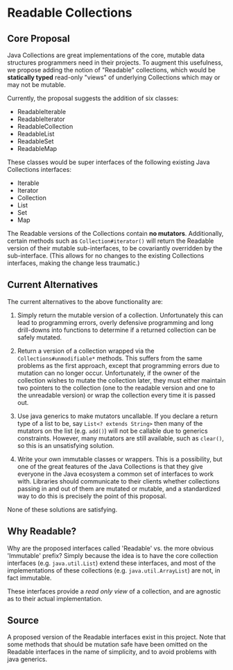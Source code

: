 Readable Collections
====================

Core Proposal
-------------

Java Collections are great implementations of the core, mutable data structures programmers need in their projects.
To augment this usefulness, we propose adding the notion of "Readable" collections, which would be **statically typed**
read-only "views" of underlying Collections which may or may not be mutable.

Currently, the proposal suggests the addition of six classes:

  * ReadableIterable
  * ReadableIterator
  * ReadableCollection
  * ReadableList
  * ReadableSet
  * ReadableMap

These classes would be super interfaces of the following existing Java Collections interfaces:

  * Iterable
  * Iterator
  * Collection
  * List
  * Set
  * Map

The Readable versions of the Collections contain **no mutators**.  Additionally, certain methods such as
`Collection#iterator()` will return the Readable version of their mutable sub-interfaces, to be covariantly overridden
by the sub-interface.  (This allows for no changes to the existing Collections interfaces, making the change less
traumatic.)

Current Alternatives
--------------------

The current alternatives to the above functionality are:

1. Simply return the mutable version of a collection.  Unfortunately this can lead to programming errors, overly defensive
   programming and long drill-downs into functions to determine if a returned collection can be safely mutated.

2. Return a version of a collection wrapped via the `Collections#unmodifiable*` methods.  This suffers from the same
   problems as the first approach, except that programming errors due to mutation can no longer occur.  Unfortunately, if
   the owner of the collection wishes to mutate the collection later, they must either maintain two pointers to the
   collection (one to the readable version and one to the unreadable version) or wrap the collection every time it is
   passed out.

3. Use java generics to make mutators uncallable.  If you declare a return type of a list to be, say `List<? extends String>`
   then many of the mutators on the list (e.g. `add()`) will not be callable due to generics constraints.  However, many
   mutators are still available, such as `clear()`, so this is an unsatisfying solution.

4. Write your own immutable classes or wrappers.  This is a possibility, but one of the great features of the Java Collections
   is that they give everyone in the Java ecosystem a common set of interfaces to work with.  Libraries should communicate
   to their clients whether collections passing in and out of them are mutated or mutable, and a standardized way to do this
   is precisely the point of this proposal.

None of these solutions are satisfying.

Why Readable?
-------------

Why are the proposed interfaces called 'Readable' vs. the more obvious 'Immutable' prefix?  Simply because the idea is
to have the core collection interfaces (e.g. `java.util.List`) extend these interfaces, and most of the implementations
of these collections (e.g. `java.util.ArrayList`) are not, in fact immutable.

These interfaces provide a *read only view* of a collection, and are agnostic as to their actual implementation.

Source
------

A proposed version of the Readable interfaces exist in this project.  Note that some methods that should be mutation safe have been
omitted on the Readable interfaces in the name of simplicity, and to avoid problems with java generics.